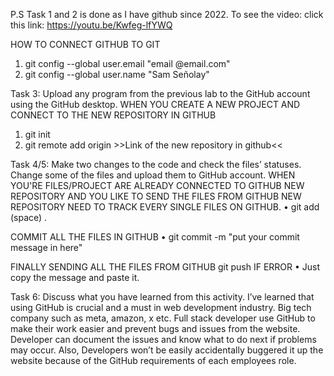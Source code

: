 P.S Task 1 and 2 is done as I have github since 2022.
To see the video: click this link: https://youtu.be/Kwfeg-lfYWQ

HOW TO CONNECT GITHUB TO GIT 
1.	git config --global user.email "email @email.com"
2.	git config --global user.name "Sam Señolay"

Task 3: Upload any program from the previous lab to the GitHub account using the GitHub desktop.
WHEN YOU CREATE A NEW PROJECT AND CONNECT TO THE NEW REPOSITORY IN GITHUB 
1.	git init 
2.	git remote add origin >>Link of the new repository in github<<

Task 4/5: Make two changes to the code and check the files’ statuses. Change some of the files and upload them to GitHub account.
WHEN YOU'RE FILES/PROJECT ARE ALREADY CONNECTED TO GITHUB NEW REPOSITORY AND YOU LIKE TO SEND THE FILES FROM GITHUB NEW REPOSITORY NEED TO TRACK EVERY SINGLE FILES ON GITHUB.
•	git add (space) . 

COMMIT ALL THE FILES IN GITHUB
•	git commit -m "put your commit message in here"

FINALLY SENDING ALL THE FILES FROM GITHUB git push IF ERROR
•	Just copy the message and paste it.

Task 6: Discuss what you have learned from this activity.
I’ve learned that using GitHub is crucial and a must in web development industry. Big tech company such as meta, amazon, x etc. Full stack developer use GitHub to make their work easier and prevent bugs and issues from the website. Developer can document the issues and know what to do next if problems may occur. Also, Developers won’t be easily accidentally buggered it up the website because of the GitHub requirements of each employees role.

